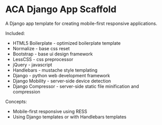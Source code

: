 ACA Django App Scaffold
=======================

A Django app template for creating mobile-first responsive applications.

Included:
* HTML5 Boilerplate - optimized boilerplate template
* Normalize - base css reset
* Bootstrap - base ui design framework
* LessCSS - css preprocessor
* jQuery - javascript
* Handlebars - mustache style templating
* Django - python web development framework
* Django Mobility - server-side device detection
* Django Compressor - server-side static file minification and compression

Concepts:
* Mobile-first responsive using RESS
* Using Django templates or with Handlebars templates

